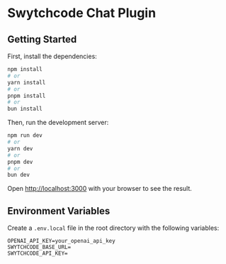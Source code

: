 # Swytchcode Chat Plugin


## Getting Started

First, install the dependencies:

```bash
npm install
# or
yarn install
# or
pnpm install
# or
bun install
```

Then, run the development server:

```bash
npm run dev
# or
yarn dev
# or
pnpm dev
# or
bun dev
```

Open [http://localhost:3000](http://localhost:3000) with your browser to see the result.

## Environment Variables

Create a `.env.local` file in the root directory with the following variables:

```
OPENAI_API_KEY=your_openai_api_key
SWYTCHCODE_BASE_URL=
SWYTCHCODE_API_KEY=
```
